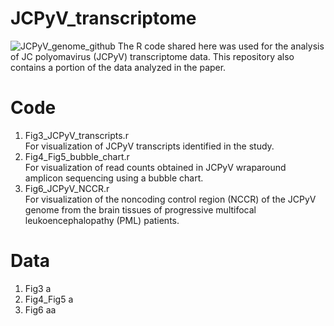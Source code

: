 # JCPyV_transcriptome
![JCPyV_genome_github](https://github.com/user-attachments/assets/27a00529-6e00-496d-b631-444e2323d1a1)
The R code shared here was used for the analysis of JC polyomavirus (JCPyV) transcriptome data. This repository also contains a portion of the data analyzed in the paper.

# Code
1. Fig3_JCPyV_transcripts.r<br>
   For visualization of JCPyV transcripts identified in the study.<br>
2. Fig4_Fig5_bubble_chart.r<br>
   For visualization of read counts obtained in JCPyV wraparound amplicon sequencing using a bubble chart.<br>
3. Fig6_JCPyV_NCCR.r<br>
   For visualization of the noncoding control region (NCCR) of the JCPyV genome from the brain tissues of progressive multifocal leukoencephalopathy (PML) patients.<br>

# Data
1. Fig3
  a
2. Fig4_Fig5
  a
3. Fig6 
  aa
